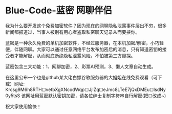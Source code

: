 # Blue-Code-蓝密 网聊伴侣 

我为什么要开发这个免费加密软件？因为现在的网聊隐私泄露事件层出不穷，很多新闻都报道过，当事人被别有用心者盗取私密聊天记录从而要挟你。

蓝密是一种永久免费的单机加密软件，不经过服务器，在本机加密/解密，小巧轻便，伴随网聊。大家可以通过任意网络平台发布加密后的消息，只有知道密钥的接受者才能解密，从而彻底断绝隐私泄露风险，不怕被第三方窥探。

蓝密包含三大功能：1、网聊加密，2、彩票AI预测，3、懒人文章自动生成。

在这里公布一个也是github某大佬白嫖谷歌服务器的大姐姐在线免费观看（可下载）网址:
Krcsg9M6h8RTH☐vetbXgXNcodWqp☐JjIZq☐eJmc8LTeE7jQxDMEu☐lsdNy0y5tsS
该网址用蓝密默认密钥加密，请各位绅士复制字符串自行解密(把☐改成~)

祝大家使用愉快！

